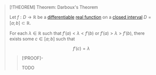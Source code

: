 >[!THEOREM] Theorem: Darboux's Theorem
>
>Let $f: D \to \mathbb{R}$ be a [differentiable](Differentiability%20of%20Real%20Functions.md) [real function](../Real%20Functions/Real%20Function.md) on a [closed interval](../../../../Set%20Theory/Ordering/Intervals.md) $D = [a;b] \subset \mathbb{R}$.
>
>For each $\lambda \in \mathbb{R}$ such that $f'(a) \lt \lambda \lt f'(b)$ or $f'(a) \gt \lambda \gt f'(b)$, there exists some $c \in [a;b]$ such that
>
>$$
>f'(c) = \lambda
>$$
>
>>[!PROOF]-
>>
>>TODO
>>
>